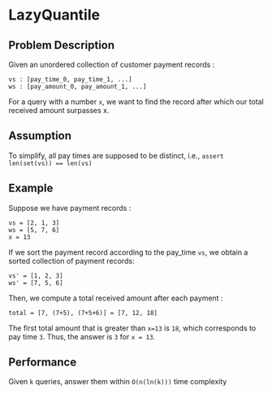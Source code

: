 # LazyQuantile

## Problem Description

Given an unordered collection of customer payment records :

    vs : [pay_time_0, pay_time_1, ...]
    ws : [pay_amount_0, pay_amount_1, ...]

For a query with a number `x`, we want to find the record after which our total received amount surpasses x.

## Assumption

To simplify, all pay times are supposed to be distinct, i.e., `assert len(set(vs)) == len(vs)` 

## Example
Suppose we have payment records :

    vs = [2, 1, 3]
    ws = [5, 7, 6]
    x = 13

If we sort the payment record according to the pay_time `vs`, we obtain a sorted collection of payment records:
    
    vs' = [1, 2, 3]
    ws' = [7, 5, 6]

Then, we compute a total received amount after each payment :

    total = [7, (7+5), (7+5+6)] = [7, 12, 18]
         
The first total amount that is greater than `x=13` is `18`, which corresponds to pay time `3`. Thus, the answer is `3` for `x = 13`.

## Performance
Given `k` queries, answer them within `O(n(ln(k)))` time complexity
